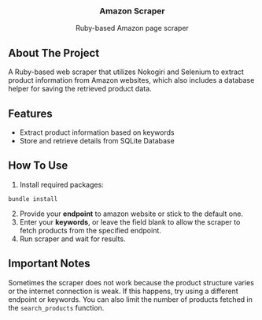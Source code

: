 
<h3 align="center">Amazon Scraper</h3>

  <p align="center">
    Ruby-based Amazon page scraper
  </p>

## About The Project

A Ruby-based web scraper that utilizes Nokogiri and Selenium to extract product information from Amazon websites, 
which also includes a database helper for saving the retrieved product data.

## Features

- Extract product information based on keywords
- Store and retrieve details from SQLite Database

## How To Use

1. Install required packages:
```
bundle install
```
2. Provide your **endpoint** to amazon website or stick to the default one.
3. Enter your **keywords**, or leave the field blank to allow the scraper to fetch products from the specified endpoint.
4. Run scraper and wait for results.

## Important Notes

Sometimes the scraper does not work because the product structure varies or the internet connection is weak. 
If this happens, try using a different endpoint or keywords. You can also limit the number of products fetched in the `search_products` function.